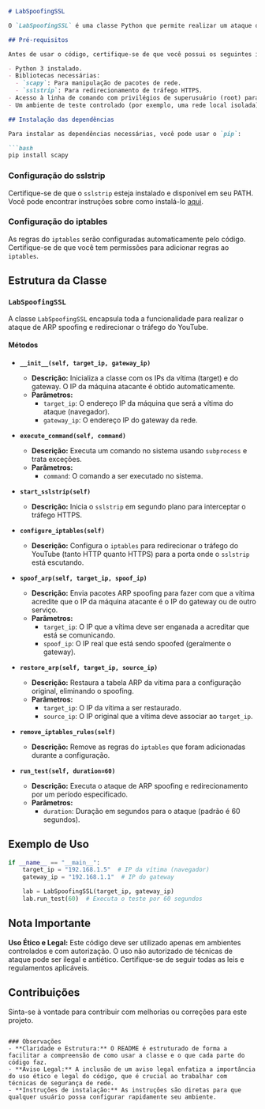 
```markdown
# LabSpoofingSSL

O `LabSpoofingSSL` é uma classe Python que permite realizar um ataque de ARP spoofing e redirecionar o tráfego HTTPS destinado ao YouTube para uma máquina atacante, utilizando `sslstrip` e `iptables`. Este código deve ser usado exclusivamente em ambientes de teste controlados e com permissão explícita.

## Pré-requisitos

Antes de usar o código, certifique-se de que você possui os seguintes itens:

- Python 3 instalado.
- Bibliotecas necessárias:
  - `scapy`: Para manipulação de pacotes de rede.
  - `sslstrip`: Para redirecionamento de tráfego HTTPS.
- Acesso à linha de comando com privilégios de superusuário (root) para executar `iptables` e `sslstrip`.
- Um ambiente de teste controlado (por exemplo, uma rede local isolada).

## Instalação das dependências

Para instalar as dependências necessárias, você pode usar o `pip`:

```bash
pip install scapy
```

### Configuração do sslstrip

Certifique-se de que o `sslstrip` esteja instalado e disponível em seu PATH. Você pode encontrar instruções sobre como instalá-lo [aqui](https://github.com/moxie0/sslstrip).

### Configuração do iptables

As regras do `iptables` serão configuradas automaticamente pelo código. Certifique-se de que você tem permissões para adicionar regras ao `iptables`.

## Estrutura da Classe

### `LabSpoofingSSL`

A classe `LabSpoofingSSL` encapsula toda a funcionalidade para realizar o ataque de ARP spoofing e redirecionar o tráfego do YouTube.

#### Métodos

- **`__init__(self, target_ip, gateway_ip)`**
  - **Descrição:** Inicializa a classe com os IPs da vítima (target) e do gateway. O IP da máquina atacante é obtido automaticamente.
  - **Parâmetros:**
    - `target_ip`: O endereço IP da máquina que será a vítima do ataque (navegador).
    - `gateway_ip`: O endereço IP do gateway da rede.

- **`execute_command(self, command)`**
  - **Descrição:** Executa um comando no sistema usando `subprocess` e trata exceções.
  - **Parâmetros:**
    - `command`: O comando a ser executado no sistema.

- **`start_sslstrip(self)`**
  - **Descrição:** Inicia o `sslstrip` em segundo plano para interceptar o tráfego HTTPS.

- **`configure_iptables(self)`**
  - **Descrição:** Configura o `iptables` para redirecionar o tráfego do YouTube (tanto HTTP quanto HTTPS) para a porta onde o `sslstrip` está escutando.
  
- **`spoof_arp(self, target_ip, spoof_ip)`**
  - **Descrição:** Envia pacotes ARP spoofing para fazer com que a vítima acredite que o IP da máquina atacante é o IP do gateway ou de outro serviço.
  - **Parâmetros:**
    - `target_ip`: O IP que a vítima deve ser enganada a acreditar que está se comunicando.
    - `spoof_ip`: O IP real que está sendo spoofed (geralmente o gateway).

- **`restore_arp(self, target_ip, source_ip)`**
  - **Descrição:** Restaura a tabela ARP da vítima para a configuração original, eliminando o spoofing.
  - **Parâmetros:**
    - `target_ip`: O IP da vítima a ser restaurado.
    - `source_ip`: O IP original que a vítima deve associar ao `target_ip`.

- **`remove_iptables_rules(self)`**
  - **Descrição:** Remove as regras do `iptables` que foram adicionadas durante a configuração.

- **`run_test(self, duration=60)`**
  - **Descrição:** Executa o ataque de ARP spoofing e redirecionamento por um período especificado.
  - **Parâmetros:**
    - `duration`: Duração em segundos para o ataque (padrão é 60 segundos).

## Exemplo de Uso

```python
if __name__ == "__main__":
    target_ip = "192.168.1.5"  # IP da vítima (navegador)
    gateway_ip = "192.168.1.1"  # IP do gateway

    lab = LabSpoofingSSL(target_ip, gateway_ip)
    lab.run_test(60)  # Executa o teste por 60 segundos
```

## Nota Importante

**Uso Ético e Legal:** Este código deve ser utilizado apenas em ambientes controlados e com autorização. O uso não autorizado de técnicas de ataque pode ser ilegal e antiético. Certifique-se de seguir todas as leis e regulamentos aplicáveis.

## Contribuições

Sinta-se à vontade para contribuir com melhorias ou correções para este projeto.
```

### Observações
- **Claridade e Estrutura:** O README é estruturado de forma a facilitar a compreensão de como usar a classe e o que cada parte do código faz.
- **Aviso Legal:** A inclusão de um aviso legal enfatiza a importância do uso ético e legal do código, que é crucial ao trabalhar com técnicas de segurança de rede.
- **Instruções de instalação:** As instruções são diretas para que qualquer usuário possa configurar rapidamente seu ambiente.